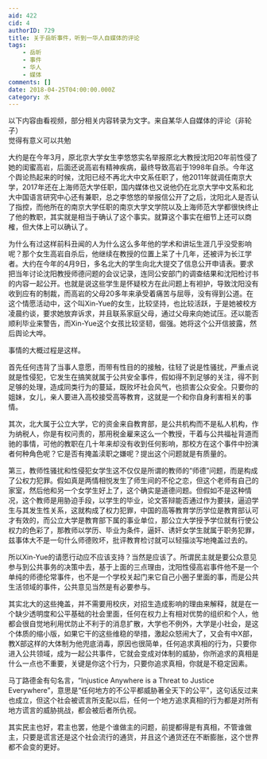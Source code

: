 ```yaml
---
aid: 422
cid: 4
authorID: 729
title: 关于岳昕事件，听到一华人自媒体的评论
tags:
    - 岳昕
    - 事件
    - 华人
    - 媒体
comments: []
date: 2018-04-25T04:00:00.000Z
category: 水
---
```


以下内容由看视频，部分相关内容转录为文字。来自某华人自媒体的评论（非轮子）  
觉得有意义可以共勉

大约是在今年3月，原北京大学女生李悠悠实名举报原北大教授沈阳20年前性侵了她的闺蜜高岩，后面还说高岩有精神疾病，最终导致高岩于1998年自杀。今年这个舆论热起来的时候，沈阳已经不再北大中文系任职了，他2011年就调任南京大学，2017年还在上海师范大学任职，国内媒体也又说他仍在北京大学中文系和北大中国语言研究中心还有兼职，总之李悠悠的举报信公开了之后，沈阳北人是否认了指控，而他所在的南京大学任职的南京大学文学院以及上海师范大学都很快终止了他的教职，其实就是相当于确认了这个事实。就算这个事实在细节上还可以商榷，但大体上可以确认了。

为什么有过这样前科丑闻的人为什么这么多年他的学术和讲坛生涯几乎没受影响呢？那个女生高岩自杀后，他继续在教授的位置上呆了十几年，还被评为长江学者。大约在今年的4月9日，多名北大的学生向北大提交了信息公开申请表。要求把当年讨论沈阳教授师德问题的会议记录，连同公安部门的调查结果和沈阳检讨书的内容一起公开。也就是说这些学生是怀疑校方在此问题上有袒护，导致沈阳没有收到应有的制裁，而高岩的父母20多年来承受着痛苦与屈辱，没有得到公道。在这个情愿活动中，这个叫Xin-Yue的女生，比较坚持，也比较活跃，于是她被校方凌晨约谈，要求她放弃诉求，并且联系家庭父母，通过父母来向她试压。还以能否顺利毕业来警告，而Xin-Yue这个女孩比较坚韧，倔强。她将这个公开信披露，然后舆论大哗。

事情的大概过程是这样。

首先任何违背了当事人意愿，而带有性目的的接触，往轻了说是性骚扰，严重点说就是性侵犯，它发生在搞笑就属于公共安全事件，假如得不到足够的关注，得不到足够的处理，造成同类行为的蔓延，既败坏社会风气，也损害公众安全。只要你的姐妹，女儿，亲人要进入高校接受高等教育，这就是一个和你自身利害相关的事情。

其次，北大属于公立大学，它的资金来自教育部，是公共机构而不是私人机构，作为纳税人，你是有权问责的，那用税金雇来这么一个教授，干着与公共福祉背道而驰的事情，可他的教职在几十年来却没有收到任何影响，那校方在这个事件中扮演者何种角色呢？它是否有掩盖渎职之嫌呢？提出这个问题就是有质量的。

第三，教师性骚扰和性侵犯女学生这不仅仅是所谓的教师的“师德”问题，而是构成了公权力犯罪。假如真是两情相悦发生了师生间的不伦之恋，但这个老师有自己的家室，然后他和另一个女学生好上了，这个确实是道德问题。但假如不是这种情况，这个教师是用胁迫手段，以学生的毕业，论文答辩能否通过作为要挟，逼迫学生与其发生性关系，这就构成了权力犯罪，中国的高等教育学历学位是教育部认可才有效的，而公立大学是教育部下属的事业单位，那公立大学授予学位就有行使公权力的色彩了，那教师以学历、毕业为条件，逼奸、诱奸女学生就属于职务犯罪，兹事体大不是一句什么师德败坏，批评教育检讨就可以轻描淡写地掩盖过去的。

所以Xin-Yue的请愿行动应不应该支持？当然是应该了。所谓民主就是要公众意见参与到公共事务的决策中去，基于上面的三点理由，沈阳性侵高岩事件他不是一个单纯的师德伦常事件，也不是一个学校关起门来它自己小圈子里面的事，而是公共生活领域的事件，公共意见当然是有必要参与。

其实北大的这些掩盖，并不需要用校庆，对招生造成影响的理由来解释，就是在一个缺少透明度和公平基础的社会里面，任何在权力上有相对优势的组织和个人，他都会很自觉地利用优防止不利于的消息扩散，大学也不例外，大学是小社会，是这个体质的缩小版，如果它干的这些维稳的举措，激起众怒闹大了，又会有中X部，教X部这样的大体制为他兜底消毒，原因也很简单，任何追求真相的行为，只要你进入公共领域，成为一起公共事件，它就会变成对体制的威胁，你所追求的真相是什么一点也不重要，关键是你这个行为，只要你追求真相，你就是不稳定因素。

马丁路德金有句名言，“Injustice Anywhere is a Threat to Justice Everywhere”，意思是“任何地方的不公平都威胁著全天下的公平”，这句话反过来也成立，但这个社会被谎言所支配以后，任何一个地方追求真相的行为都是对所有地方谎言的威胁挑战，都会被后者所仇视。

其实民主也好，君主也罢，他是个谁做主的问题，前提都得是有真相，不管谁做主，只要是谎言还是这个社会流行的通货，并且这个通货还在不断膨胀，这个世界都不会变的更好。
